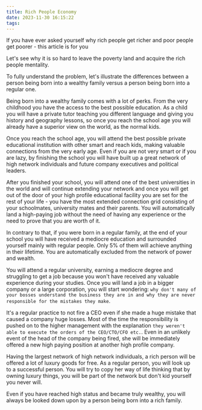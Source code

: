 ```yaml
---
title: Rich People Economy
date: 2023-11-30 16:15:22
tags:
---
```


If you have ever asked yourself why rich people get richer and poor people get poorer - this article is for you

Let's see why it is so hard to leave the poverty land and acquire the rich people mentality.

To fully understand the problem, let's illustrate the differences between a person being born into a wealthy family versus a person being born into a regular one.

<!-- more -->

Being born into a wealthy family comes with a lot of perks. From the very childhood you have the access to the best possible education. As a child you will have a private tutor teaching you different language and giving you history and geography lessons, so once you reach the school age you will already have a superior view on the world, as the normal kids.

Once you reach the school age, you will attend the best possible private educational institution with other smart and reach kids, making valuable connections from the very early age. Even if you are not very smart or if you are lazy, by finishing the school you will have built up a great network of high network individuals and future company executives and political leaders.

After you finished your school, you will attend one of the best universities in the world and will continue extending your network and once you will get out of the door of your high profile educational facility you are set for the rest of your life - you have the most extended connection grid consisting of your schoolmates, university mates and their parents. You will automatically land a high-paying job without the need of having any experience or the need to prove that you are worth of it.


In contrary to that, if you were born in a regular family, at the end of your school you will have received a mediocre education and surrounded yourself mainly with regular people. Only 5% of them will achieve anything in their lifetime. You are automatically excluded from the network of power and wealth.

You will attend a regular university, earning a mediocre degree and struggling to get a job because you won't have received any valuable experience during your studies. Once you will land a job in a bigger company or a large corporation, you will start wondering: `why don't many of your bosses understand the business they are in and why they are never responsible for the mistakes they make`.

It's a regular practice to not fire a CEO even if she made a huge mistake that caused a company huge losses. Most of the time the responsibility is pushed on to the higher management with the explanation `they weren't able to execute the orders of the CEO/CTO/CFO etc.`. Even in an unlikely event of the head of the company being fired, she will be immediately offered a new high paying position at another high profile company.

Having the largest network of high network individuals, a rich person will be offered a lot of luxury goods for free. As a regular person, you will look up to a successful person. You will try to copy her way of life thinking that by owning luxury things, you will be part of the network but don't kid yourself you never will.

Even if you have reached high status and became truly wealthy, you will always be looked down upon by a person being born into a rich family.
